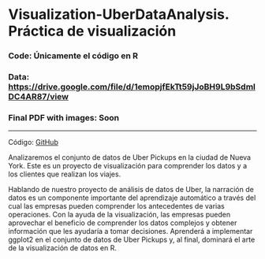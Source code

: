 # Visualization-UberDataAnalysis. Práctica de visualización

### Code: Únicamente el código en R
### Data: https://drive.google.com/file/d/1emopjfEkTt59jJoBH9L9bSdmlDC4AR87/view
### Final PDF with images: Soon
___

Código: [GitHub](https://github.com/alvarobarrio)



Analizaremos el conjunto de datos de Uber Pickups en la ciudad de Nueva York. Este es un proyecto de visualización para comprender los datos y a los clientes que realizan los viajes.

Hablando de nuestro proyecto de análisis de datos de Uber, la narración de datos es un componente importante del aprendizaje automático a través del cual las empresas pueden comprender los antecedentes de varias operaciones. Con la ayuda de la visualización, las empresas pueden aprovechar el beneficio de comprender los datos complejos y obtener información que les ayudaría a tomar decisiones. Aprenderá a implementar ggplot2 en el conjunto de datos de Uber Pickups y, al final, dominará el arte de la visualización de datos en R.
